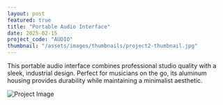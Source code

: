 ```yaml
---
layout: post
featured: true
title: "Portable Audio Interface"
date: 2025-02-15
project_code: "AUDIO"
thumbnail: "/assets/images/thumbnails/project2-thumbnail.jpg"
---
```


This portable audio interface combines professional studio quality with a sleek, industrial design. Perfect for musicians on the go, its aluminum housing provides durability while maintaining a minimalist aesthetic.

![Project Image](https://source.unsplash.com/random/800x600/?audio-interface)
